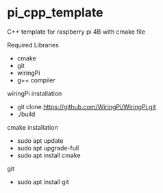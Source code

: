 # pi_cpp_template
C++ template for raspberry pi 4B with cmake file

Required Libraries

- cmake
- git
- wiringPi
- g++ compiler


wiringPi installation
- git clone https://github.com/WiringPi/WiringPi.git
- ./build

cmake installation
- sudo apt update
- sudo apt upgrade-full
- sudo apt install cmake

git
- sudo apt install git
